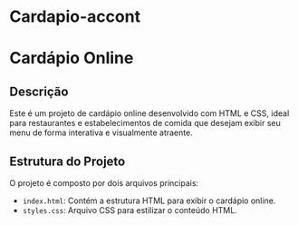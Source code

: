 # Cardapio-accont
# Cardápio Online
 
## Descrição
 
Este é um projeto de cardápio online desenvolvido com HTML e CSS, ideal para restaurantes e estabelecimentos de comida que desejam exibir seu menu de forma interativa e visualmente atraente.
 
## Estrutura do Projeto
 
O projeto é composto por dois arquivos principais:
 
- `index.html`: Contém a estrutura HTML para exibir o cardápio online.
- `styles.css`: Arquivo CSS para estilizar o conteúdo HTML.
 